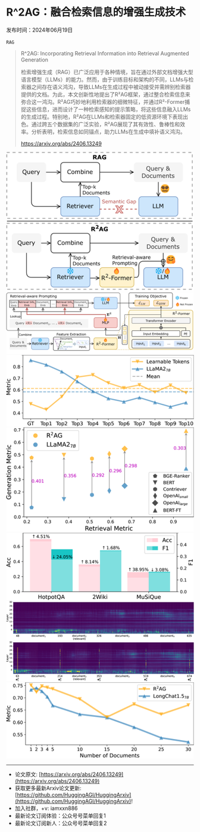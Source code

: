# R^2AG：融合检索信息的增强生成技术
发布时间：2024年06月19日

`RAG`
> R^2AG: Incorporating Retrieval Information into Retrieval Augmented Generation
>
> 检索增强生成（RAG）已广泛应用于各种情境，旨在通过外部文档增强大型语言模型（LLMs）的能力。然而，由于训练目标和架构的不同，LLMs与检索器之间存在语义鸿沟，导致LLMs在生成过程中被动接受并需辨别检索器提供的文档。为此，本文创新性地提出了R²AG框架，通过整合检索信息来弥合这一鸿沟。R²AG巧妙地利用检索器的细微特征，并通过R²-Former捕捉这些信息，进而设计了一种检索感知的提示策略，将这些信息融入LLMs的生成过程。特别地，R²AG在LLMs和检索器固定的低资源环境下表现出色。通过跨五个数据集的广泛实验，R²AG展现了其有效性、鲁棒性和效率。分析表明，检索信息如同锚点，助力LLMs在生成中填补语义鸿沟。
>
> https://arxiv.org/abs/2406.13249

![](https://raw.githubusercontent.com/HuggingAGI/HuggingArxiv/main/paper_images/2406.13249/x1.png)
![](https://raw.githubusercontent.com/HuggingAGI/HuggingArxiv/main/paper_images/2406.13249/x2.png)
![](https://raw.githubusercontent.com/HuggingAGI/HuggingArxiv/main/paper_images/2406.13249/x3.png)
![](https://raw.githubusercontent.com/HuggingAGI/HuggingArxiv/main/paper_images/2406.13249/x4.png)
![](https://raw.githubusercontent.com/HuggingAGI/HuggingArxiv/main/paper_images/2406.13249/x5.png)
![](https://raw.githubusercontent.com/HuggingAGI/HuggingArxiv/main/paper_images/2406.13249/x6.png)
![](https://raw.githubusercontent.com/HuggingAGI/HuggingArxiv/main/paper_images/2406.13249/x7.png)
![](https://raw.githubusercontent.com/HuggingAGI/HuggingArxiv/main/paper_images/2406.13249/x8.png)

<hr />

- 论文原文: [https://arxiv.org/abs/2406.13249](https://arxiv.org/abs/2406.13249)
- 获取更多最新Arxiv论文更新: [https://github.com/HuggingAGI/HuggingArxiv](https://github.com/HuggingAGI/HuggingArxiv)!
- 加入社群，+v: iamxxn886
- 最新论文订阅体验：公众号号菜单回复1
- 最新论文订阅新人：公众号号菜单回复2
